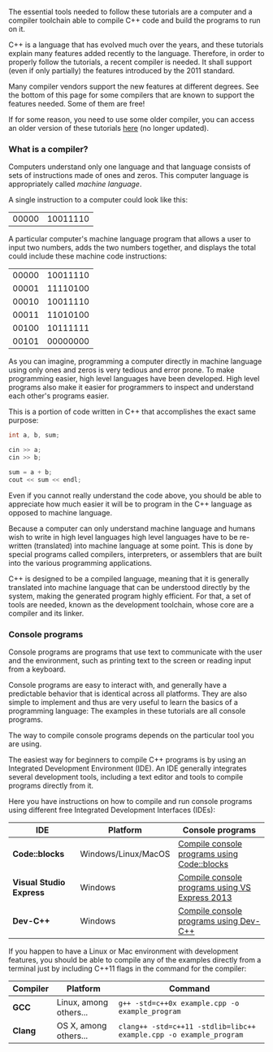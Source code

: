 The essential tools needed to follow these tutorials are a computer and a compiler toolchain able to compile C++ code and build the programs to run on it. 

C++ is a language that has evolved much over the years, and these tutorials explain many features added recently to the language. Therefore, in order to properly follow the tutorials, a recent compiler is needed. It shall support (even if only partially) the features introduced by the 2011 standard.  

Many compiler vendors support the new features at different degrees. See the bottom of this page for some compilers that are known to support the features needed. Some of them are free!  

If for some reason, you need to use some older compiler, you can access an older version of these tutorials [here](https://cplusplus.com/doc/oldtutorial/) (no longer updated).  

### What is a compiler?

Computers understand only one language and that language consists of sets of instructions made of ones and zeros. This computer language is appropriately called _machine language_.  

A single instruction to a computer could look like this:  

|   |   |
|---|---|
|00000|10011110|

A particular computer's machine language program that allows a user to input two numbers, adds the two numbers together, and displays the total could include these machine code instructions:  
  

|   |   |
|---|---|
|00000|10011110|
|00001|11110100|
|00010|10011110|
|00011|11010100|
|00100|10111111|
|00101|00000000|

  
As you can imagine, programming a computer directly in machine language using only ones and zeros is very tedious and error prone. To make programming easier, high level languages have been developed. High level programs also make it easier for programmers to inspect and understand each other's programs easier.  
  
This is a portion of code written in C++ that accomplishes the exact same purpose:  

```c++
int a, b, sum;

cin >> a;
cin >> b;

sum = a + b;
cout << sum << endl;
```

Even if you cannot really understand the code above, you should be able to appreciate how much easier it will be to program in the C++ language as opposed to machine language.  

Because a computer can only understand machine language and humans wish to write in high level languages high level languages have to be re-written (translated) into machine language at some point. This is done by special programs called compilers, interpreters, or assemblers that are built into the various programming applications.  

C++ is designed to be a compiled language, meaning that it is generally translated into machine language that can be understood directly by the system, making the generated program highly efficient. For that, a set of tools are needed, known as the development toolchain, whose core are a compiler and its linker.  

### Console programs

Console programs are programs that use text to communicate with the user and the environment, such as printing text to the screen or reading input from a keyboard.  
  
Console programs are easy to interact with, and generally have a predictable behavior that is identical across all platforms. They are also simple to implement and thus are very useful to learn the basics of a programming language: The examples in these tutorials are all console programs.  
  
The way to compile console programs depends on the particular tool you are using.  
  
The easiest way for beginners to compile C++ programs is by using an Integrated Development Environment (IDE). An IDE generally integrates several development tools, including a text editor and tools to compile programs directly from it.  
  
Here you have instructions on how to compile and run console programs using different free Integrated Development Interfaces (IDEs):  
  

|IDE|Platform|Console programs|
|---|---|---|
|**Code::blocks**|Windows/Linux/MacOS|[Compile console programs using Code::blocks](https://cplusplus.com/doc/tutorial/introduction/codeblocks/)|
|**Visual Studio Express**|Windows|[Compile console programs using VS Express 2013](https://cplusplus.com/doc/tutorial/introduction/visualstudio/)|
|**Dev-C++**|Windows|[Compile console programs using Dev-C++](https://cplusplus.com/doc/tutorial/introduction/devcpp/)|

  
If you happen to have a Linux or Mac environment with development features, you should be able to compile any of the examples directly from a terminal just by including C++11 flags in the command for the compiler:  
  

|Compiler|Platform|Command|
|---|---|---|
|**GCC**|Linux, among others...|`g++ -std=c++0x example.cpp -o example_program`|
|**Clang**|OS X, among others...|`clang++ -std=c++11 -stdlib=libc++ example.cpp -o example_program`|